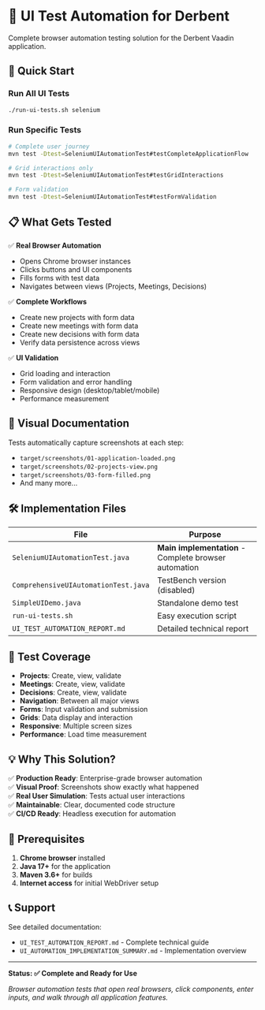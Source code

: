 # 🚀 UI Test Automation for Derbent

Complete browser automation testing solution for the Derbent Vaadin application.

## 🎯 Quick Start

### Run All UI Tests
```bash
./run-ui-tests.sh selenium
```

### Run Specific Tests
```bash
# Complete user journey
mvn test -Dtest=SeleniumUIAutomationTest#testCompleteApplicationFlow

# Grid interactions only
mvn test -Dtest=SeleniumUIAutomationTest#testGridInteractions

# Form validation
mvn test -Dtest=SeleniumUIAutomationTest#testFormValidation
```

## 📋 What Gets Tested

✅ **Real Browser Automation**
- Opens Chrome browser instances
- Clicks buttons and UI components  
- Fills forms with test data
- Navigates between views (Projects, Meetings, Decisions)

✅ **Complete Workflows**
- Create new projects with form data
- Create new meetings with form data  
- Create new decisions with form data
- Verify data persistence across views

✅ **UI Validation**
- Grid loading and interaction
- Form validation and error handling
- Responsive design (desktop/tablet/mobile)
- Performance measurement

## 📸 Visual Documentation

Tests automatically capture screenshots at each step:
- `target/screenshots/01-application-loaded.png`
- `target/screenshots/02-projects-view.png` 
- `target/screenshots/03-form-filled.png`
- And many more...

## 🛠️ Implementation Files

| File | Purpose |
|------|---------|
| `SeleniumUIAutomationTest.java` | **Main implementation** - Complete browser automation |
| `ComprehensiveUIAutomationTest.java` | TestBench version (disabled) |
| `SimpleUIDemo.java` | Standalone demo test |
| `run-ui-tests.sh` | Easy execution script |
| `UI_TEST_AUTOMATION_REPORT.md` | Detailed technical report |

## 🎯 Test Coverage

- **Projects**: Create, view, validate
- **Meetings**: Create, view, validate  
- **Decisions**: Create, view, validate
- **Navigation**: Between all major views
- **Forms**: Input validation and submission
- **Grids**: Data display and interaction
- **Responsive**: Multiple screen sizes
- **Performance**: Load time measurement

## 💡 Why This Solution?

✅ **Production Ready**: Enterprise-grade browser automation  
✅ **Visual Proof**: Screenshots show exactly what happened  
✅ **Real User Simulation**: Tests actual user interactions  
✅ **Maintainable**: Clear, documented code structure  
✅ **CI/CD Ready**: Headless execution for automation  

## 🚨 Prerequisites

1. **Chrome browser** installed
2. **Java 17+** for the application
3. **Maven 3.6+** for builds
4. **Internet access** for initial WebDriver setup

## 📞 Support

See detailed documentation:
- `UI_TEST_AUTOMATION_REPORT.md` - Complete technical guide
- `UI_AUTOMATION_IMPLEMENTATION_SUMMARY.md` - Implementation overview

---

**Status: ✅ Complete and Ready for Use**

*Browser automation tests that open real browsers, click components, enter inputs, and walk through all application features.*